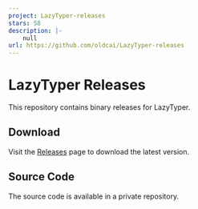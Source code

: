 ```yaml
---
project: LazyTyper-releases
stars: 58
description: |-
    null
url: https://github.com/oldcai/LazyTyper-releases
---
```


# LazyTyper Releases

This repository contains binary releases for LazyTyper.

## Download
Visit the [Releases](https://github.com/oldcai/LazyTyper-releases/releases) page to download the latest version.

## Source Code
The source code is available in a private repository.


